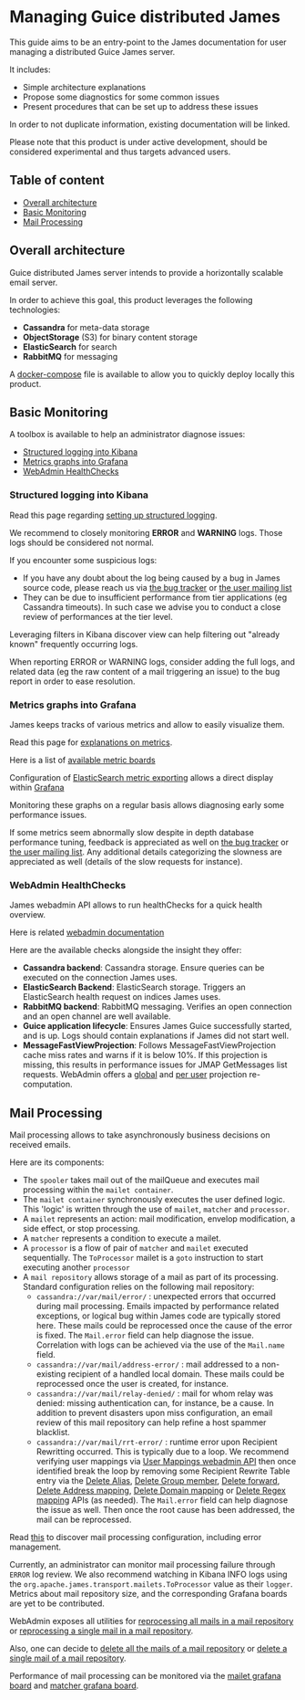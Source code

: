 # Managing Guice distributed James

This guide aims to be an entry-point to the James documentation for user managing a distributed Guice James server.

It includes:

 - Simple architecture explanations
 - Propose some diagnostics for some common issues
 - Present procedures that can be set up to address these issues

In order to not duplicate information, existing documentation will be linked.

Please note that this product is under active development, should be considered experimental and thus targets 
advanced users.

## Table of content

 - [Overall architecture](#overall-architecture)
 - [Basic Monitoring](#basic-monitoring)
 - [Mail Processing](#mail-processing)

## Overall architecture

Guice distributed James server intends to provide a horizontally scalable email server.

In order to achieve this goal, this product leverages the following technologies:

 - **Cassandra** for meta-data storage
 - **ObjectStorage** (S3) for binary content storage
 - **ElasticSearch** for search
 - **RabbitMQ** for messaging

A [docker-compose](https://github.com/apache/james-project/blob/master/dockerfiles/run/docker-compose.yml) file is 
available to allow you to quickly deploy locally this product.

## Basic Monitoring

A toolbox is available to help an administrator diagnose issues:
 - [Structured logging into Kibana](#structured-logging-into-kibana)
 - [Metrics graphs into Grafana](#metrics-graphs-into-grafana)
 - [WebAdmin HealthChecks](#webadmin-healthchecks)

### Structured logging into Kibana

Read this page regarding [setting up structured logging](monitor-logging.html#Guice_products_and_logging).

We recommend to closely monitoring **ERROR** and **WARNING** logs. Those logs should be considered not normal.

If you encounter some suspicious logs:
 - If you have any doubt about the log being caused by a bug in James source code, please reach us via 
 [the bug tracker](https://issues.apache.org/jira/browse/JAMES) or [the user mailing list](/mail.html)
 - They can be due to insufficient performance from tier applications (eg Cassandra timeouts). In such case we advise
 you to conduct a close review of performances at the tier level.

Leveraging filters in Kibana discover view can help filtering out "already known" frequently occurring logs.

When reporting ERROR or WARNING logs, consider adding the full logs, and related data (eg the raw content of a mail 
triggering an issue) to the bug report in order to ease resolution.

### Metrics graphs into Grafana

James keeps tracks of various metrics and allow to easily visualize them.

Read this page for [explanations on metrics](metrics.html).

Here is a list of [available metric boards](https://github.com/apache/james-project/tree/master/grafana-reporting)

Configuration of [ElasticSearch metric exporting](config-elasticsearch.html) allows a direct display within 
[Grafana](https://grafana.com/)

Monitoring these graphs on a regular basis allows diagnosing early some performance issues. 

If some metrics seem abnormally slow despite in depth database performance tuning, feedback is appreciated as well on 
[the bug tracker](https://issues.apache.org/jira/browse/JAMES) or [the user mailing list](/mail.html). Any additional 
details categorizing the slowness are appreciated as well (details of the slow requests for instance).

### WebAdmin HealthChecks

James webadmin API allows to run healthChecks for a quick health overview.

Here is related [webadmin documentation](manage-webadmin.html#HealthCheck)

Here are the available checks alongside the insight they offer:

 - **Cassandra backend**: Cassandra storage. Ensure queries can be executed on the connection James uses.
 - **ElasticSearch Backend**: ElasticSearch storage. Triggers an ElasticSearch health request on indices James uses.
 - **RabbitMQ backend**: RabbitMQ messaging. Verifies an open connection and an open channel are well available.
 - **Guice application lifecycle**: Ensures James Guice successfully started, and is up. Logs should contain 
 explanations if James did not start well.
 - **MessageFastViewProjection**: Follows MessageFastViewProjection cache miss rates and warns if it is below 10%. If 
 this projection is missing, this results in performance issues for JMAP GetMessages list requests. WebAdmin offers a
 [global](manage-webadmin.html#recomputing-global-jmap-fast-message-view-projection) and 
 [per user](manage-webadmin.html#recomputing-user-jmap-fast-message-view-projection) projection re-computation.

## Mail Processing

Mail processing allows to take asynchronously business decisions on received emails.

Here are its components:

 - The `spooler` takes mail out of the mailQueue and executes mail processing within the `mailet container`.
 - The `mailet container` synchronously executes the user defined logic. This 'logic' is written through the use of
  `mailet`, `matcher` and `processor`.
 - A `mailet` represents an action: mail modification, envelop modification, a side effect, or stop processing.
 - A `matcher` represents a condition to execute a mailet.
 - A `processor` is a flow of pair of `matcher` and `mailet` executed sequentially. The `ToProcessor` mailet is a `goto` 
 instruction to start executing another `processor`
 - A `mail repository` allows storage of a mail as part of its processing. Standard configuration relies on the 
 following mail repository:
     - `cassandra://var/mail/error/` : unexpected errors that occurred during mail processing. Emails impacted by 
     performance related exceptions, or logical bug within James code are typically stored here. These mails could be 
     reprocessed once the cause of the error is fixed. The `Mail.error` field can help diagnose the issue. Correlation 
     with logs can be achieved via the use of the `Mail.name` field.
     - `cassandra://var/mail/address-error/` : mail addressed to a non-existing recipient of a handled local domain. 
     These mails could be reprocessed once the user is created, for instance.
     - `cassandra://var/mail/relay-denied/` : mail for whom relay was denied: missing authentication can, for instance, 
     be a cause. In addition to prevent disasters upon miss configuration, an email review of this mail repository can 
     help refine a host spammer blacklist.
     - `cassandra://var/mail/rrt-error/` : runtime error upon Recipient Rewritting occurred. This is typically due to a 
     loop. We recommend verifying user mappings via [User Mappings webadmin API](manage-webadmin.html#user-mappings) 
     then once identified break the loop by removing some Recipient Rewrite Table entry via the 
     [Delete Alias](manage-webadmin.html#removing-an-alias-of-an-user), 
     [Delete Group member](manage-webadmin.html#removing-a-group-member), 
     [Delete forward](manage-webadmin.html#removing-a-destination-of-a-forward), 
     [Delete Address mapping](manage-webadmin.html#remove-an-address-mapping), 
     [Delete Domain mapping](manage-webadmin.html#removing-a-domain-mapping) or 
     [Delete Regex mapping](manage-webadmin.html#removing-a-regex-mapping) APIs (as needed). The `Mail.error` field can 
     help diagnose the issue as well. Then once the root cause has been addressed, the mail can be reprocessed.

Read [this](config-mailetcontainer.html) to discover mail processing configuration, including error management.

Currently, an administrator can monitor mail processing failure through `ERROR` log review. We also recommend watching 
in Kibana INFO logs using the `org.apache.james.transport.mailets.ToProcessor` value as their `logger`. Metrics about 
mail repository size, and the corresponding Grafana boards are yet to be contributed.

WebAdmin exposes all utilities for 
[reprocessing all mails in a mail repository](manage-webadmin.html#reprocessing-mails-from-a-mail-repository)
or 
[reprocessing a single mail in a mail repository](manage-webadmin.html#reprocessing-a-specific-mail-from-a-mail-repository).

Also, one can decide to 
[delete all the mails of a mail repository](manage-webadmin.html#removing-all-mails-from-a-mail-repository) 
or [delete a single mail of a mail repository](manage-webadmin.html#removing-a-mail-from-a-mail-repository).

Performance of mail processing can be monitored via the 
[mailet grafana board](https://github.com/apache/james-project/blob/master/grafana-reporting/MAILET-1490071694187-dashboard.json) 
and [matcher grafana board](https://github.com/apache/james-project/blob/master/grafana-reporting/MATCHER-1490071813409-dashboard.json).